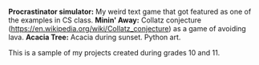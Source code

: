 **Procrastinator simulator:** My weird text game that got featured as one of the examples in CS class.
**Minin' Away:** Collatz conjecture (https://en.wikipedia.org/wiki/Collatz_conjecture) as a game of avoiding lava.
**Acacia Tree:** Acacia during sunset. Python art.

This is a sample of my projects created during grades 10 and 11.
